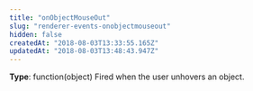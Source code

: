```yaml
---
title: "onObjectMouseOut"
slug: "renderer-events-onobjectmouseout"
hidden: false
createdAt: "2018-08-03T13:33:55.165Z"
updatedAt: "2018-08-03T13:48:43.947Z"
---
```

**Type**: function(object)
Fired when the user unhovers an object.
